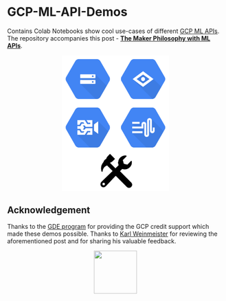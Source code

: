 # GCP-ML-API-Demos
Contains Colab Notebooks show cool use-cases of different [GCP ML APIs](https://cloud.google.com/products/ai). The repository accompanies this post - [**The Maker Philosophy with ML APIs**](https://sayak.dev/mlapis-maker/).

<div align="center"><img src="images/making_with_cloud_apis.png" width="250"></img></div>

## Acknowledgement
Thanks to the [GDE program](https://developers.google.com/programs/experts/) for providing the GCP credit support which made these demos possible. Thanks to [Karl Weinmeister](https://twitter.com/kweinmeister?lang=en) for reviewing the aforementioned post and for sharing his valuable feedback.

<div align="center"><img src="https://i.ibb.co/ZXtwJjV/Webp-net-resizeimage.png" width="100" height="100"></img></div>
